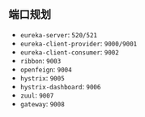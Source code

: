 ## 端口规划

- `eureka-server`: `520/521`
- `eureka-client-provider`: `9000/9001`
- `eureka-client-consumer`: `9002`
- `ribbon`: `9003`
- `openfeign`: `9004`
- `hystrix`: `9005`
- `hystrix-dashboard`: `9006`
- `zuul`: `9007`
- `gateway`: `9008`